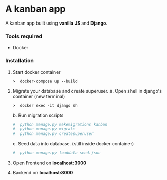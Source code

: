 # A kanban app

A kanban app built using **vanilla JS** and **Django**.

### Tools required
- Docker

### Installation
1. Start docker container
	```docker
	>  docker-compose up --build
	```
2. Migrate your database and create superuser.
	a.  Open shell in django's container (new terminal)
	```docker
	>  docker exec -it django sh
	```
	b. Run migration scripts

	```python
	#  python manage.py makemigrations kanban
	#  python manage.py migrate
	#  python manage.py createsuperuser
	```
	c. Seed data into database. (still inside docker container)

	```python
	#  python manage.py loaddata seed.json
	```
3. Open Frontend on **localhost:3000**
4. Backend on **localhost:8000**


